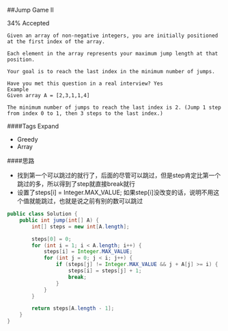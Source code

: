 ##Jump Game II

34% Accepted

    Given an array of non-negative integers, you are initially positioned at the first index of the array.

    Each element in the array represents your maximum jump length at that position.

    Your goal is to reach the last index in the minimum number of jumps.

    Have you met this question in a real interview? Yes
    Example
    Given array A = [2,3,1,1,4]

    The minimum number of jumps to reach the last index is 2. (Jump 1 step from index 0 to 1, then 3 steps to the last index.)

####Tags Expand
- Greedy
- Array

####思路
- 找到第一个可以跳过的就行了，后面的尽管可以跳过，但是step肯定比第一个跳过的多，所以得到了step就直接break就行
- 设置了steps[i] = Integer.MAX_VALUE; 如果step[i]没改变的话，说明不用这个值就能跳过，也就是说之前有别的数可以跳过

```java
public class Solution {
    public int jump(int[] A) {
        int[] steps = new int[A.length];

        steps[0] = 0;
        for (int i = 1; i < A.length; i++) {
            steps[i] = Integer.MAX_VALUE;
            for (int j = 0; j < i; j++) {
                if (steps[j] != Integer.MAX_VALUE && j + A[j] >= i) {
                    steps[i] = steps[j] + 1;
                    break;
                }
            }
        }

        return steps[A.length - 1];
    }
}

```
